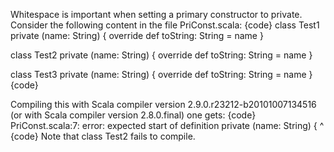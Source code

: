 Whitespace is important when setting a primary constructor
to private. Consider the following content in the file PriConst.scala:
{code}
class Test1 private (name: String) {
  override def toString: String = name
}

class Test2 
    private (name: String) {
  override def toString: String = name
}

class Test3 private
    (name: String) {
  override def toString: String = name
}
{code}

Compiling this with Scala compiler version 2.9.0.r23212-b20101007134516 (or with Scala compiler version 2.8.0.final)
one gets:
{code}
PriConst.scala:7: error: expected start of definition
    private (name: String) {
            ^
{code}
Note that class Test2 fails to compile.
